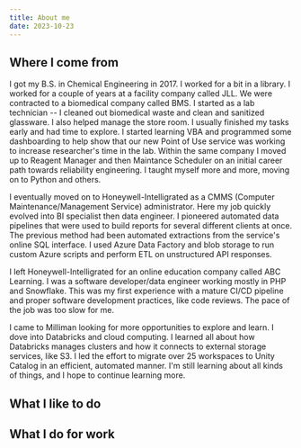 ```yaml
---
title: About me
date: 2023-10-23
---
```


## Where I come from

I got my B.S. in Chemical Engineering in 2017. I worked for a bit in a library. I worked for a couple of years at a facility company called JLL. We were contracted to a biomedical company called BMS. I started as a lab technician -- I cleaned out biomedical waste and clean and sanitized glassware. I also helped manage the store room. I usually finished my tasks early and had time to explore. I started learning VBA and programmed some dashboarding to help show that our new Point of Use service was working to increase researcher's time in the lab. Within the same company I moved up to Reagent Manager and then Maintance Scheduler on an initial career path towards reliability engineering. I taught myself more and more, moving on to Python and others.

I eventually moved on to Honeywell-Intelligrated as a CMMS (Computer Maintenance/Management Service) administrator. Here my job quickly evolved into BI specialist then data engineer. I pioneered automated data pipelines that were used to build reports for several different clients at once. The previous method had been automated extractions from the service's online SQL interface. I used Azure Data Factory and blob storage to run custom Azure scripts and perform ETL on unstructured API responses.

I left Honeywell-Intelligrated for an online education company called ABC Learning. I was a software developer/data engineer working mostly in PHP and Snowflake. This was my first experience with a mature CI/CD pipeline and proper software development practices, like code reviews. The pace of the job was too slow for me.

I came to Milliman looking for more opportunities to explore and learn. I dove into Databricks and cloud computing. I learned all about how Databricks manages clusters and how it connects to external storage services, like S3. I led the effort to migrate over 25 workspaces to Unity Catalog in an efficient, automated manner. I'm still learning about all kinds of things, and I hope to continue learning more.

## What I like to do

## What I do for work
